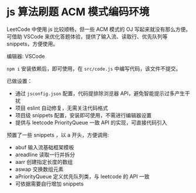 # js 算法刷题 ACM 模式编码环境

LeetCode 中使用 js 比较顺畅，但一些 ACM 模式的 OJ 写起来就没有那么方便。可借助 VSCode 来优化答题体验，提供了输入流、读取行、优先队列等 snippets，方便使用。

编辑器: VSCode

`npm i` 安装依赖后，即可使用，在 `src/code.js` 中编写代码，该文件不提交。

已做设置：

- 通过 `jsconfig.json` 配置，代码提排除浏览器 API，避免智能提示过多产生干扰
- 项目 eslint 自动修复，无需关注代码格式
- 项目级 snippets 配置，安装即可使用，不需进行编辑器设置
- 提供与 leetcode PriorityQueue 一致 API 的实现，可直接代码引入

预置了一些 snippets ，以 a 开头，方便调用:

- abuf 输入流基础框架模板
- areadline 读取一行并拆分
- aarr 创建指定长度的数组
- aswap 交换数组元素
- aPriorityQueue 定义优先队列类，与 leetcode 的 API 一致
- 可依据需要自行增加 snippets